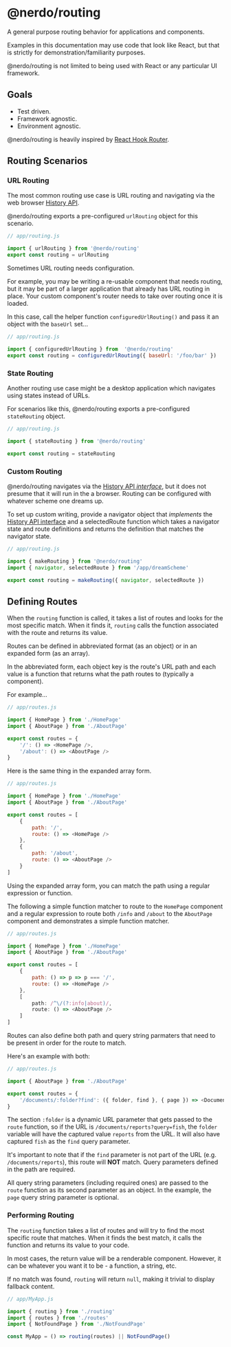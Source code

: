 # @nerdo/routing
A general purpose routing behavior for applications and components.

Examples in this documentation may use code that look like React, but that is strictly for demonstration/familiarity purposes.

@nerdo/routing is not limited to being used with React or any particular UI framework.

## Goals
* Test driven.
* Framework agnostic.
* Environment agnostic.

@nerdo/routing is heavily inspired by [React Hook Router](https://github.com/Paratron/hookrouter).

## Routing Scenarios

### URL Routing
The most common routing use case is URL routing and navigating via the web browser [History API](https://developer.mozilla.org/en-US/docs/Web/API/History_API).

@nerdo/routing exports a pre-configured `urlRouting` object for this scenario.

```js
// app/routing.js

import { urlRouting } from '@nerdo/routing'
export const routing = urlRouting
```

Sometimes URL routing needs configuration.

For example, you may be writing a re-usable component that needs routing, but it may be part of a larger application that already has URL routing in place. Your custom component's router needs to take over routing once it is loaded.

In this case, call the helper function `configuredUrlRouting()` and pass it an object with the `baseUrl` set...

```js
// app/routing.js

import { configuredUrlRouting } from  '@nerdo/routing'
export const routing = configuredUrlRouting({ baseUrl: '/foo/bar' })
```

### State Routing

Another routing  use case might be a desktop application which navigates using states instead of URLs.

For scenarios like this, @nerdo/routing exports a pre-configured `stateRouting` object.

```js
// app/routing.js

import { stateRouting } from '@nerdo/routing'

export const routing = stateRouting
```

### Custom Routing

@nerdo/routing navigates via the [History API _interface_](https://developer.mozilla.org/en-US/docs/Web/API/History), but it does not presume that it will run in the a browser. Routing can be configured with whatever scheme one dreams up.

To set up custom writing, provide a navigator object that _implements_ the [History API interface](https://developer.mozilla.org/en-US/docs/Web/API/History) and a selectedRoute function which takes a navigator state and route definitions and returns the definition that matches the navigator state.

```js
// app/routing.js

import { makeRouting } from '@nerdo/routing'
import { navigator, selectedRoute } from '/app/dreamScheme'

export const routing = makeRouting({ navigator, selectedRoute })
```

## Defining Routes

When the `routing` function is called, it takes a list of routes and looks for the most specific match. When it finds it, `routing` calls the function associated with the route and returns its value.

Routes can be defined in abbreviated format (as an object) or in an expanded form (as an array).

In the abbreviated form, each object key is the route's URL path and each value is a function that returns what the path routes to (typically a component).

For example...

```js
// app/routes.js

import { HomePage } from './HomePage'
import { AboutPage } from './AboutPage'

export const routes = {
    '/': () => <HomePage />,
    '/about': () => <AboutPage />
}
```

Here is the same thing in the expanded array form.

```js
// app/routes.js

import { HomePage } from './HomePage'
import { AboutPage } from './AboutPage'

export const routes = [
    {
        path: '/',
        route: () => <HomePage />
    },
    {
        path: '/about',
        route: () => <AboutPage />
    }
]
```

Using the expanded array form, you can match the path using a regular expression or function.

The following a simple function matcher to route to the `HomePage` component and a regular expression to route both `/info` and `/about` to the `AboutPage` component and demonstrates a simple function matcher.

```js
// app/routes.js

import { HomePage } from './HomePage'
import { AboutPage } from './AboutPage'

export const routes = [
    {
        path: () => p => p === '/',
        route: () => <HomePage />
    },
    [
        path: /^\/(?:info|about)/,
        route: () => <AboutPage />
    ]
]
```

Routes can also define both path and query string parmaters that need to be present in order for the route to match.

Here's an example with both:

```js
// app/routes.js

import { AboutPage } from './AboutPage'

export const routes = {
    '/documents/:folder?find': ({ folder, find }, { page }) => <DocumentSearch folder={folder} query={find} page={page} />
}
```

The section `:folder` is a dynamic URL parameter that gets passed to the `route` function, so if the URL is `/documents/reports?query=fish`, the `folder` variable will have the captured value `reports` from the URL. It will also have captured `fish` as the `find` query parameter.

It's important to note that if the `find` parameter is not part of the URL (e.g. `/documents/reports`), this route will **NOT** match. Query parameters defined in the path are required.

All query string parameters (including required ones) are passed to the `route` function as its second parameter as an object. In the example, the `page` query string parameter is optional.

### Performing Routing

The `routing` function takes a list of routes and will try to find the most specific route that matches. When it finds the best match, it calls the function and returns its value to your code.

In most cases, the return value will be a renderable component. However, it can be whatever you want it to be - a function, a string, etc.

If no match was found, `routing` will return `null`, making it trivial to display fallback content.

```js
// app/MyApp.js

import { routing } from './routing'
import { routes } from './routes'
import { NotFoundPage } from './NotFoundPage'

const MyApp = () => routing(routes) || NotFoundPage()
```
